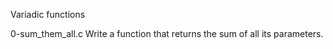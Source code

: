 Variadic functions


0-sum_them_all.c
Write a function that returns the sum of all its parameters.

